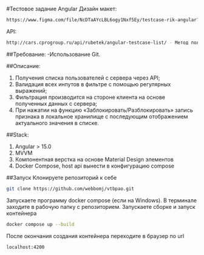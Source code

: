 #Тестовое задание Angular
Дизайн макет: 
```bash
https://www.figma.com/file/NcDTaAYcLBL6ogy1Nxf5Ey/testcase-rik-angular?node-id=0%3A1&t=ZCRud6nfITOJa0sw-1
```

API:
```bash
http://cars.cprogroup.ru/api/rubetek/angular-testcase-list/ - Метод получения списка пользователей
```

##Требование: 
-Использование Git.

##Описание: 
1. Получения списка пользователей с сервера через API;
2. Валидация всех инпутов в фильтре c помощью регулярных выражений;
3. Фильтрация производится на стороне клиента на основе полученных данных с сервера;
4. При нажатии на функцию «Заблокировать/Разблокировать» запись признака в локальное хранилище с последующим отображением актуального значения в списке. 

##Stack: 
1. Angular > 15.0
2. MVVM
3. Компонентная верстка на основе Material Design элементов
4. Docker Compose, host api вынести в конфигурацию сompose

##Запуск
Клонируете репозиторий к себе
```bash
git clone https://github.com/webbomj/vtbpao.git
```
Запускаете программу docker compose (если на Windows).
В терминале заходите в рабочую папку с репозиторием.
Запускаете сборке и запуск контейнера
```bash
docker compose up --build
```
После окончания создания контейнера переходите в браузер по url
```bash
localhost:4200
```
